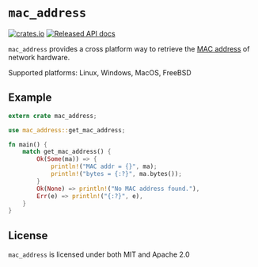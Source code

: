 # `mac_address`

[![crates.io](https://img.shields.io/crates/v/mac_address.svg)](https://crates.io/crates/mac_address)
[![Released API docs](https://docs.rs/mac_address/badge.svg)](https://docs.rs/mac_address)

`mac_address` provides a cross platform way to retrieve the [MAC address](https://en.wikipedia.org/wiki/MAC_address) of network hardware.

Supported platforms: Linux, Windows, MacOS, FreeBSD

## Example

```rust
extern crate mac_address;

use mac_address::get_mac_address;

fn main() {
    match get_mac_address() {
        Ok(Some(ma)) => {
            println!("MAC addr = {}", ma);
            println!("bytes = {:?}", ma.bytes());
        }
        Ok(None) => println!("No MAC address found."),
        Err(e) => println!("{:?}", e),
    }
}
```

## License

`mac_address` is licensed under both MIT and Apache 2.0
